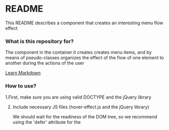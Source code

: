 # README #

This README describes a component that creates an interesting menu flow effect

### What is this repository for? ###

 The component in the container it creates creates menu items, 
 and by means of pseudo-classes organizes the effect of the flow 
 of one element to another during the actions of the user

 [Learn Markdown](http://gordievskiy.com/lab/hover_effect)

### How to use? ###

1.First, make sure you are using valid DOCTYPE and the jQuery library

2. Include necessary JS files (hover-effect.js and the jQuery library)
    <script defer type="text/javascript" src="js/jquery-3.1.1.min.js"></script>
    <script defer type="text/javascript" src="js/hover-effect.js"></script>

    We should wait for the readiness of the DOM tree, so we recommend using the 'defer' attribute for the <script> tag

3. Add CSS file
    <link href="css/hover-effect-styles.css" rel="stylesheet">

    Read carefully the css file, some settings of the component depend on it:
    1) the speed of the effect playback
    2) background-color of the effect

4. Create a element (<ul>) like this:
    <ul class="horizontal-hover-effect"></ul> or this one:
    <ul class="vertical-hover-effect"></ul>

    You can use any class, the main thing is to transfer
    the component to the container, in which it will place the necessary
    elements and perform the necessary actions

5. Fire plugin using jQuery selector
    This is basic - uses default settings:
    
```
#!javascript

$(selector).gordHoverEffect();
```


You can set the following custom settings:
1) names of menu items
    Default: 'item 1', 'item 2' and so on

2) links that should open when you click on menu items
    Default: 'javascript:;'

3) direction of the effect: vertical or horizontal
    Default: 'horizontal'

    If your component should work vertically, do not forget to
    add the parameter:
    directions: 'vertical'

Optional settings:
1) set the class for the elements created by the component
    Dafault: null

2) set the handler for the click event
    Default: null


```
#!javascript

$(selector).gordHoverEffect({
    directions: 'horizontal',
    itemsName : [
        'item 1',
        'item 2'
    ],
    links     : [
      'javascript:;',
      'javascript:;'
    ],
    // Optional settings:
    itemClass : null,
    onClick   : null
});
```


You can initialize instances of the effect one at a time,
or you can specify settings for multiple instances at once,
if they are the same.
Vertical and horizontal effects are set separately
using different initial options 'directions'

Example of setting a full configuration:

$('.vertical-hover-effect').gordHoverEffect({
    directions: 'vertical',
    itemsName : [
        'Clothing',
        'Electronics',
        'Shoes',
        'Watches',
        'Jewellery',
        'Sports'
    ],
    links     : [
      '/clothing',
      '/electronics',
      '/shoes',
      '/watches',
      '/jewellery',
      '/sports',
    ],
    // Optional settings:
    itemClass : 'myClass',
    onClick   : handler
});

function handler (event) {
    console.log( $( event.target ) );
};

### Who do I talk to? ###

 I'm a repo owner